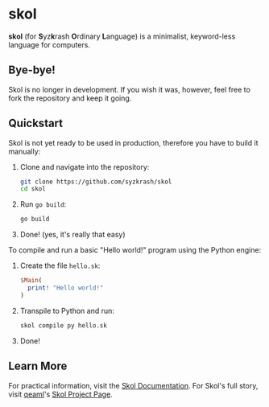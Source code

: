 # skol

**skol** (for **S**yz**k**rash **O**rdinary **L**anguage) is a minimalist,
keyword-less language for computers.

## Bye-bye!

Skol is no longer in development. If you wish it was, however, feel free to
fork the repository and keep it going.

## Quickstart

Skol is not yet ready to be used in production, therefore you have to build it
manually:

1. Clone and navigate into the repository:

    ```sh
    git clone https://github.com/syzkrash/skol
    cd skol
    ```

2. Run `go build`:

    ```sh
    go build
    ```

3. Done! (yes, it's really that easy)

To compile and run a basic "Hello world!" program using the Python engine:

1. Create the file `hello.sk`:

    ```hs
    $Main(
      print! "Hello world!"
    )
    ```

2. Transpile to Python and run:

    ```sh
    skol compile py hello.sk
    ```

3. Done!

## Learn More

For practical information, visit the [Skol Documentation][doc].
For Skol's full story, visit [qeaml][qeaml]'s [Skol Project Page][project].

[doc]: https://syzkrash.github.io/skol
[project]: https://qeaml.github.io/skol
[qeaml]: https://github.com/qeaml
